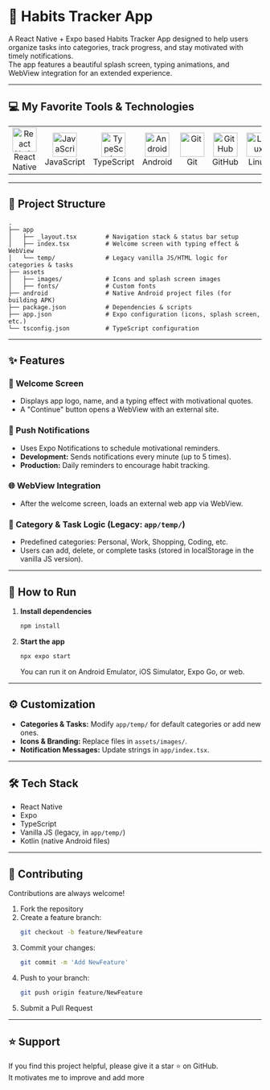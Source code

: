 # 🌟 Habits Tracker App

A React Native + Expo based Habits Tracker App designed to help users organize tasks into categories, track progress, and stay motivated with timely notifications.  
The app features a beautiful splash screen, typing animations, and WebView integration for an extended experience.

---

## 💻 My Favorite Tools & Technologies

<div align="center">
  <table>
    <tr>
      <td align="center" width="96">
        <img src="https://techstack-generator.vercel.app/react-icon.svg" alt="React Native" width="48" height="48" />
        <br>React Native
      </td>
      <td align="center" width="96">
        <img src="https://techstack-generator.vercel.app/js-icon.svg" alt="JavaScript" width="48" height="48" />
        <br>JavaScript
      </td>
      <td align="center" width="96">
        <img src="https://techstack-generator.vercel.app/ts-icon.svg" alt="TypeScript" width="48" height="48" />
        <br>TypeScript
      </td>
      <td align="center" width="96">
        <img src="https://profilinator.rishav.dev/skills-assets/android-original-wordmark.svg" alt="Android" width="48" height="48" />
        <br>Android
      </td>
      <td align="center" width="96">
        <img src="https://profilinator.rishav.dev/skills-assets/git-scm-icon.svg" alt="Git" width="48" height="48" />
        <br>Git
      </td>
      <td align="center" width="96">
        <img src="https://techstack-generator.vercel.app/github-icon.svg" alt="GitHub" width="48" height="48" />
        <br>GitHub
      </td>
      <td align="center" width="96">
        <img src="https://profilinator.rishav.dev/skills-assets/linux-original.svg" alt="Linux" width="48" height="48" />
        <br>Linux
      </td>
      <td align="center" width="96">
        <img src="https://profilinator.rishav.dev/skills-assets/vscode-original.svg" alt="VS Code" width="48" height="48" />
        <br>VS Code
      </td>
    </tr>
  </table>
</div>

---

## 📂 Project Structure

```
.
├── app
│   ├── _layout.tsx        # Navigation stack & status bar setup
│   ├── index.tsx          # Welcome screen with typing effect & WebView
│   └── temp/              # Legacy vanilla JS/HTML logic for categories & tasks
├── assets
│   ├── images/            # Icons and splash screen images
│   ├── fonts/             # Custom fonts
├── android                # Native Android project files (for building APK)
├── package.json           # Dependencies & scripts
├── app.json               # Expo configuration (icons, splash screen, etc.)
└── tsconfig.json          # TypeScript configuration
```

---

## ✨ Features

### 👋 Welcome Screen
- Displays app logo, name, and a typing effect with motivational quotes.
- A "Continue" button opens a WebView with an external site.

### 🔔 Push Notifications
- Uses Expo Notifications to schedule motivational reminders.
- **Development:** Sends notifications every minute (up to 5 times).
- **Production:** Daily reminders to encourage habit tracking.

### 🌐 WebView Integration
- After the welcome screen, loads an external web app via WebView.

### 📌 Category & Task Logic (Legacy: `app/temp/`)
- Predefined categories: Personal, Work, Shopping, Coding, etc.
- Users can add, delete, or complete tasks (stored in localStorage in the vanilla JS version).

---

## 🚀 How to Run

1. **Install dependencies**
   ```bash
   npm install
   ```
2. **Start the app**
   ```bash
   npx expo start
   ```
   You can run it on Android Emulator, iOS Simulator, Expo Go, or web.

---

## ⚙️ Customization

- **Categories & Tasks:** Modify `app/temp/` for default categories or add new ones.
- **Icons & Branding:** Replace files in `assets/images/`.
- **Notification Messages:** Update strings in `app/index.tsx`.

---

## 🛠 Tech Stack

- React Native
- Expo
- TypeScript
- Vanilla JS (legacy, in `app/temp/`)
- Kotlin (native Android files)

---

## 🤝 Contributing

Contributions are always welcome!

1. Fork the repository
2. Create a feature branch:
   ```bash
   git checkout -b feature/NewFeature
   ```
3. Commit your changes:
   ```bash
   git commit -m 'Add NewFeature'
   ```
4. Push to your branch:
   ```bash
   git push origin feature/NewFeature
   ```
5. Submit a Pull Request

---

## ⭐ Support

If you find this project helpful, please give it a star ⭐ on GitHub.  
It motivates me to improve and add more
